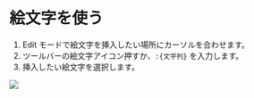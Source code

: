 # 絵文字を使う

1. Edit モードで絵文字を挿入したい場所にカーソルを合わせます。
2. ツールバーの絵文字アイコン押すか、`:{文字列}` を入力します。
3. 挿入したい絵文字を選択します。

![](/assets/images/emoji.png)
